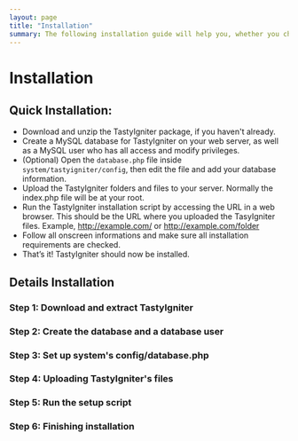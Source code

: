 ```yaml
---
layout: page
title: "Installation"
summary: The following installation guide will help you, whether you choose the Quick '5 Minute' Installation, or require the more detailed installation guide.
---
```


# Installation

## Quick Installation:

- Download and unzip the TastyIgniter package, if you haven't already.
- Create a MySQL database for TastyIgniter on your web server, as well as a MySQL user who has all access and modify privileges.
- (Optional) Open the `database.php` file inside `system/tastyigniter/config`, then edit the file and add your database information.
- Upload the TastyIgniter folders and files to your server. Normally the index.php file will be at your root.
- Run the TastyIgniter installation script by accessing the URL in a web browser. This should be the URL where you uploaded the TasyIgniter files. Example, http://example.com/ or http://example.com/folder
- Follow all onscreen informations and make sure all installation requirements are checked.
- That’s it! TastyIgniter should now be installed.

## Details Installation
### **Step 1:** Download and extract TastyIgniter
### **Step 2:** Create the database and a database user
### **Step 3:** Set up system's config/database.php
### **Step 4:** Uploading TastyIgniter's files
### **Step 5:** Run the setup script
### **Step 6:** Finishing installation